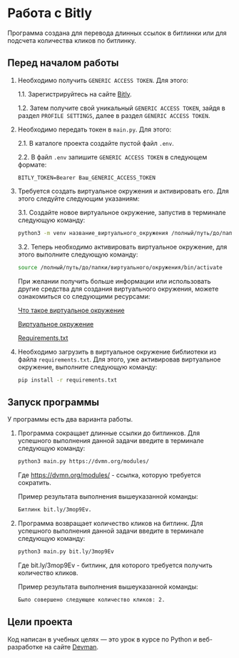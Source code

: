 # Работа с Bitly

Программа создана для перевода длинных ссылок в битлинки или для подсчета количества кликов по битлинку.

## Перед началом работы
1. Необходимо получить `GENERIC ACCESS TOKEN`. Для этого:

    1.1. Зарегистрируйтесь на сайте [Bitly](https://bit.ly).

    1.2. Затем получите свой уникальный `GENERIC ACCESS TOKEN`, 
    зайдя в раздел `PROFILE SETTINGS`, 
    далее в раздел `GENERIC ACCESS TOKEN`.


2. Необходимо передать токен в `main.py`. Для этого:

    2.1. В каталоге проекта создайте пустой файл `.env`.

    2.2. В файл `.env` запишите `GENERIC ACCESS TOKEN` в следующем формате:

    ```
    BITLY_TOKEN=Bearer Ваш_GENERIC_ACCESS_TOKEN
    ```
3. Требуется создать виртуальное окружения и активировать его.
Для этого следуйте следующим указаниям:

    3.1. Создайте новое виртуальное окружение, запустив в терминале следующую команду:
   
    ```bash
    python3 -m venv название_виртуального_окружения /полный/путь/до/папки/виртуального/окружения
    ```

    3.2. Теперь необходимо активировать виртуальное окружение, для этого выполните следующую команду:
   
    ```bash
    source /полный/путь/до/папки/виртуального/окружения/bin/activate
    ```
    При желании получить больше информации или 
    использовать другие средства для создания виртуального окружения,
    можете ознакомиться со следующими ресурсами:
    
   [Что такое виртуальное окружение](https://devman.org/qna/12/chto-takoe-virtualnoe/)
    
   [Виртуальное окружение](https://devman.org/encyclopedia/pip/pip_virtualenv/)
    
   [Requirements.txt](https://pip.pypa.io/en/stable/user_guide/#requirements-files)
    

4. Необходимо загрузить в виртуальное окружение библиотеки из файла `requirements.txt`. 
Для этого, уже активировав виртуальное окружение, выполните следующую команду:

    ```bash
    pip install -r requirements.txt
    ```
    
## Запуск программы

У программы есть два варианта работы. 

1. Программа сокращает длинные ссылки до битлинков. 
Для успешного выполнения данной задачи введите в терминале следующую команду:

    ```bash
    python3 main.py https://dvmn.org/modules/
    ```
    Где https://dvmn.org/modules/ - ссылка, которую требуется сократить.

    Пример результата выполнения вышеуказанной команды:

    ```bash
    Битлинк bit.ly/3mop9Ev.
    ```

2. Программа возвращает количество кликов на битлинк.
Для успешного выполнения данной задачи введите в терминале следующую команду:

    ```bash
    python3 main.py bit.ly/3mop9Ev
    ```
    Где bit.ly/3mop9Ev - битлинк, для которого требуется получить количество кликов.

    Пример результата выполнения вышеуказанной команды:

    ```bash
    Было совершено следующее количество кликов: 2.
    ```

## Цели проекта

Код написан в учебных целях — это урок в курсе по Python и веб-разработке на сайте [Devman](https://dvmn.org).


